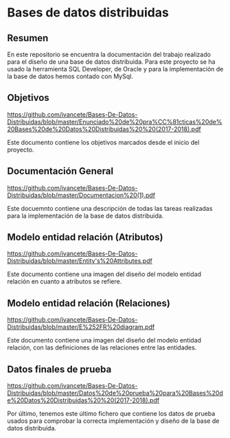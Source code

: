 # Bases de datos distribuidas

## Resumen 
En este repositorio se encuentra la documentación del trabajo realizado para el diseño de una base de datos distribuida. 
Para este proyecto se ha usado la herramienta SQL Developer, de Oracle y para la implementación de la base de datos hemos contado con MySql.


## Objetivos
https://github.com/ivancete/Bases-De-Datos-Distribuidas/blob/master/Enunciado%20de%20pra%CC%81cticas%20de%20Bases%20de%20Datos%20Distribuidas%20%20(2017-2018).pdf

Este documento contiene los objetivos marcados desde el inicio del proyecto.

## Documentación General
https://github.com/ivancete/Bases-De-Datos-Distribuidas/blob/master/Documentacion%20(1).pdf

Este docuemnto contiene una descripción de todas las tareas realizadas para la implementación de la base de datos distribuida.

## Modelo entidad relación (Atributos)
https://github.com/ivancete/Bases-De-Datos-Distribuidas/blob/master/Entity's%20Attributes.pdf

Este documento contiene una imagen del diseño del modelo entidad relación en cuanto a atributos se refiere.

## Modelo entidad relación (Relaciones)
https://github.com/ivancete/Bases-De-Datos-Distribuidas/blob/master/E%252FR%20diagram.pdf

Este documento contiene una imagen del diseño del modelo entidad relación, con las definiciones de las relaciones entre las entidades.

## Datos finales de prueba
https://github.com/ivancete/Bases-De-Datos-Distribuidas/blob/master/Datos%20de%20prueba%20para%20Bases%20de%20Datos%20Distribuidas%20%20(2017-2018).pdf

Por último, tenemos este último fichero que contiene los datos de prueba usados para comprobar la correcta implementación y diseño de la base de datos distribuida.

